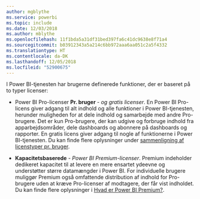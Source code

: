```yaml
---
author: mgblythe
ms.service: powerbi
ms.topic: include
ms.date: 12/03/2018
ms.author: mblythe
ms.openlocfilehash: 11f1bda5a31df31bed397fa6c41dc9638e8f71a4
ms.sourcegitcommit: b03912343a5a214c6bb972aaa6aa051c2a5f4332
ms.translationtype: HT
ms.contentlocale: da-DK
ms.lasthandoff: 12/05/2018
ms.locfileid: "52900675"
---
```

I Power BI-tjenesten har brugerne definerede funktioner, der er baseret på to typer licenser:

* Power BI Pro-licenser **Pr. bruger** -  *og gratis licenser*. En Power BI Pro-licens giver adgang til alt indhold og alle funktioner i Power BI-tjenesten, herunder muligheden for at dele indhold og samarbejde med andre Pro-brugere. Det er kun Pro-brugere, der kan udgive og forbruge indhold fra apparbejdsområder, dele dashboards og abonnere på dashboards og rapporter. En gratis licens giver adgang til nogle af funktionerne i Power BI-tjenesten. Du kan finde flere oplysninger under [sammenligning af licenstyper pr. bruger](../service-features-license-type.md#per-user-license-type-comparison).

* **Kapacitetsbaserede** - *Power BI Premium-licenser*. Premium indeholder dedikeret kapacitet til at levere en mere ensartet ydeevne og understøtter større datamængder i Power BI. For individuelle brugere muliggør Premium også omfattende distribution af indhold for Pro-brugere uden at kræve Pro-licenser af modtagere, der får vist indholdet. Du kan finde flere oplysninger i [Hvad er Power BI Premium?](../service-premium.md).